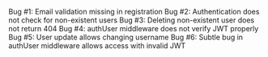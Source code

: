 Bug #1: Email validation missing in registration
Bug #2: Authentication does not check for non-existent users
Bug #3: Deleting non-existent user does not return 404
Bug #4: authUser middleware does not verify JWT properly
Bug #5: User update allows changing username
Bug #6: Subtle bug in authUser middleware allows access with invalid JWT
